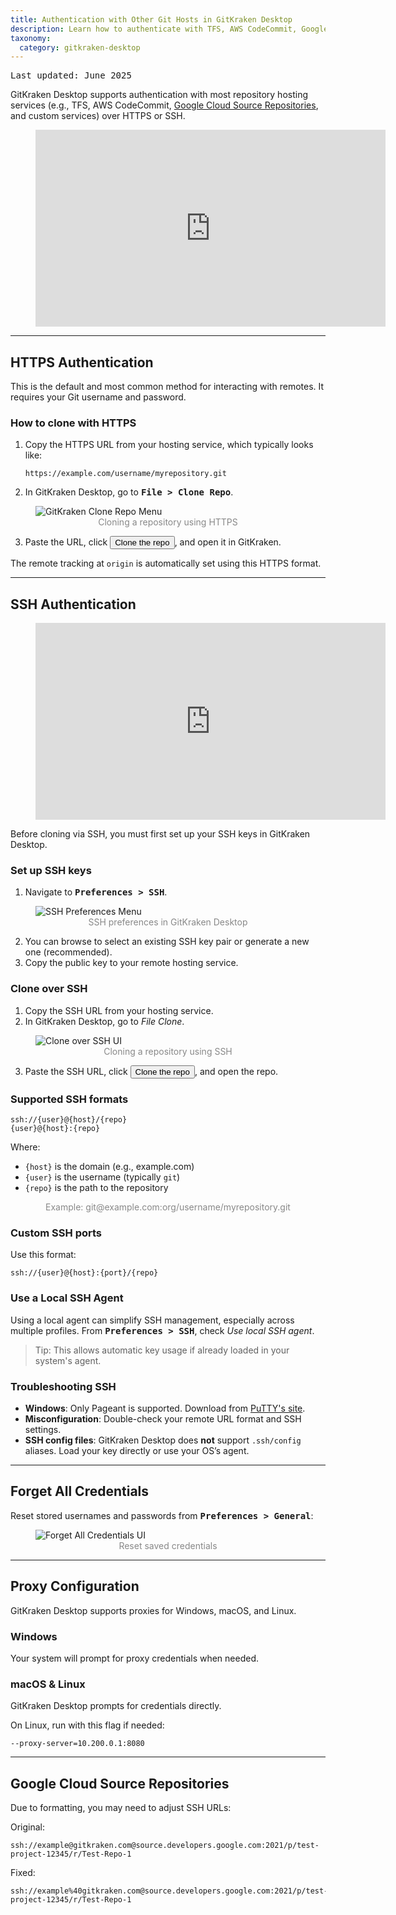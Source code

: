 ```yaml
---
title: Authentication with Other Git Hosts in GitKraken Desktop
description: Learn how to authenticate with TFS, AWS CodeCommit, Google Cloud Source Repositories, and custom Git hosts using HTTPS or SSH in GitKraken Desktop.
taxonomy:
  category: gitkraken-desktop
---
```


<kbd>Last updated: June 2025</kbd>

GitKraken Desktop supports authentication with most repository hosting services (e.g., TFS, AWS CodeCommit, [Google Cloud Source Repositories](/integrations/authentication/#google-cloud-source-repositories), and custom services) over HTTPS or SSH.

<figure>
<div class='embed-container embed-container--16-9'>
    <iframe width="560" height="315" src="https://www.youtube.com/embed/OA9o09Bq5M8?ecver=1" frameborder="0" allowfullscreen title="Authentication Overview Video"></iframe>
</div>
</figure>

***

## HTTPS Authentication

This is the default and most common method for interacting with remotes. It requires your Git username and password.

### How to clone with HTTPS

1. Copy the HTTPS URL from your hosting service, which typically looks like:

    ```
    https://example.com/username/myrepository.git
    ```

2. In GitKraken Desktop, go to <kbd><strong>File > Clone Repo</strong></kbd>.

<figure>
<img src='/wp-content/uploads/clone-repository-menu-2025.png' srcset='/wp-content/uploads/clone-repository-menu-2025@2x.png 2x' alt="GitKraken Clone Repo Menu" style="max-width: 75%; height: auto; margin: 0 auto;" class="help-center-img img-bordered" />
<figcaption style="text-align: center; color: #888">Cloning a repository using HTTPS</figcaption>
</figure>

3. Paste the URL, click <button class='button button--success button--ui button--nolink'>Clone the repo</button>, and open it in GitKraken.

The remote tracking at `origin` is automatically set using this HTTPS format.

***

## SSH Authentication

<figure>
<div class='embed-container embed-container--16-9'>
    <iframe width="560" height="315" src="https://www.youtube.com/embed/z7jVOenqFYk?ecver=1" frameborder="0" allowfullscreen title="SSH Authentication Video"></iframe>
</div>
</figure>

Before cloning via SSH, you must first set up your SSH keys in GitKraken Desktop.

### Set up SSH keys

1. Navigate to <kbd><strong>Preferences > SSH</strong></kbd>.

<figure>
<img src="/wp-content/uploads/ssh-preferences-2025.png" srcset="/wp-content/uploads/ssh-preferences-2025@2x.png" alt="SSH Preferences Menu" style="max-width: 75%; height: auto; margin: 0 auto;" class="help-center-img img-bordered" />
<figcaption style="text-align: center; color: #888">SSH preferences in GitKraken Desktop</figcaption>
</figure>

2. You can browse to select an existing SSH key pair or generate a new one (recommended).
3. Copy the public key to your remote hosting service.

### Clone over SSH

1. Copy the SSH URL from your hosting service.
2. In GitKraken Desktop, go to <em class='context-menu'>File <i class="fa fa-caret-right"></i> Clone</em>.

<figure>
<img src='/wp-content/uploads/ssh-clone-2025.png' srcset='/wp-content/uploads/ssh-clone-2025@2x.png 2x' alt="Clone over SSH UI" style="max-width: 75%; height: auto; margin: 0 auto;" class="help-center-img img-bordered" />
<figcaption style="text-align: center; color: #888">Cloning a repository using SSH</figcaption>
</figure>

3. Paste the SSH URL, click <button class='button button--success button--ui button--nolink'>Clone the repo</button>, and open the repo.

### Supported SSH formats

    ssh://{user}@{host}/{repo}
    {user}@{host}:{repo}

Where:
- `{host}` is the domain (e.g., example.com)
- `{user}` is the username (typically `git`)
- `{repo}` is the path to the repository

<figure>
<figcaption style="text-align: center; color: #888">Example: git@example.com:org/username/myrepository.git</figcaption>
</figure>

### Custom SSH ports

Use this format:

    ssh://{user}@{host}:{port}/{repo}

### Use a Local SSH Agent

Using a local agent can simplify SSH management, especially across multiple profiles. From <kbd><strong>Preferences > SSH</strong></kbd>, check _Use local SSH agent_.

> Tip: This allows automatic key usage if already loaded in your system's agent.

### Troubleshooting SSH

- **Windows**: Only Pageant is supported. Download from [PuTTY's site](http://www.chiark.greenend.org.uk/~sgtatham/putty/download.html).
- **Misconfiguration**: Double-check your remote URL format and SSH settings.
- **SSH config files**: GitKraken Desktop does **not** support `.ssh/config` aliases. Load your key directly or use your OS’s agent.

***

## Forget All Credentials

Reset stored usernames and passwords from <kbd><strong>Preferences > General</strong></kbd>:

<figure>
<img src="/wp-content/uploads/forget-all-2025.png" srcset="/wp-content/uploads/forget-all-2025@2x.png" alt="Forget All Credentials UI" style="max-width: 75%; height: auto; margin: 0 auto;" class="help-center-img img-bordered" />
<figcaption style="text-align: center; color: #888">Reset saved credentials</figcaption>
</figure>

***

## Proxy Configuration

GitKraken Desktop supports proxies for Windows, macOS, and Linux.

### Windows

Your system will prompt for proxy credentials when needed.

### macOS & Linux

GitKraken Desktop prompts for credentials directly.

On Linux, run with this flag if needed:

    --proxy-server=10.200.0.1:8080

***

## Google Cloud Source Repositories

Due to formatting, you may need to adjust SSH URLs:

Original:

    ssh://example@gitkraken.com@source.developers.google.com:2021/p/test-project-12345/r/Test-Repo-1

Fixed:

    ssh://example%40gitkraken.com@source.developers.google.com:2021/p/test-project-12345/r/Test-Repo-1

